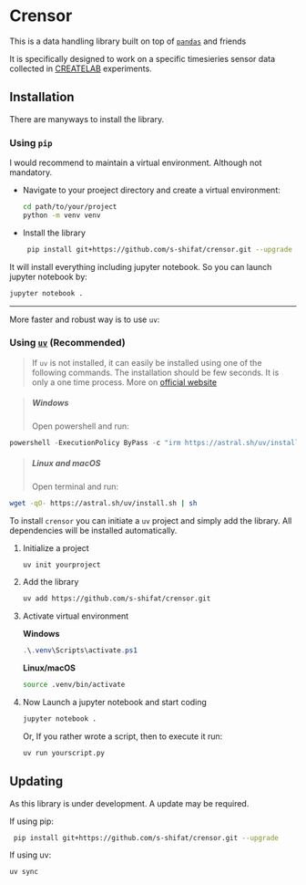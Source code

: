 # Crensor


This is a data handling library built on top of [`pandas`](https://pandas.pydata.org/) and friends

It is specifically designed to work on a specific timesieries sensor data collected in [CREATELAB](https://sites.google.com/d/1GwwjRK1G4GCpFvB04ilbo9HEXWuIQQly/p/1E5hh4221vxXGa8FiUDTapCxAzJilCPJv/edit?pli=1) experiments.


## Installation

There are manyways to install the library.

### Using `pip`
I would recommend to maintain a virtual environment. Although not mandatory.

* Navigate to your proeject directory and create a virtual environment:

    ```bash
    cd path/to/your/project
    python -m venv venv
    ```

* Install the library

    ```bash
     pip install git+https://github.com/s-shifat/crensor.git --upgrade
    ```

It will install everything including jupyter notebook. So you can launch jupyter notebook by:

```bash
jupyter notebook .
```

---

More faster and robust way is to use `uv`:


### Using [`uv`](https://docs.astral.sh/uv/) (**Recommended**)


>If `uv` is not installed, it can easily be installed using one of the following commands.
The installation should be few seconds. It is only a one time process. More on [official website](https://docs.astral.sh/uv/getting-started/installation/#__tabbed_1_1)

>##### Windows
>Open powershell and run:

```powershell
powershell -ExecutionPolicy ByPass -c "irm https://astral.sh/uv/install.ps1 | iex"
```

>##### Linux and macOS
>Open terminal and run:

```bash
wget -qO- https://astral.sh/uv/install.sh | sh
```

To install `crensor` you can initiate a `uv` project and simply add the library.
All dependencies will be installed automatically.

1. Initialize a project

    ```bash
    uv init yourproject
    ```

2. Add the library

    ```bash
    uv add https://github.com/s-shifat/crensor.git
    ```
2. Activate virtual environment

    **Windows**
    ```powershell
   .\.venv\Scripts\activate.ps1 
    ```

    **Linux/macOS**
    ```bash
   source .venv/bin/activate
    ```

1. Now Launch a jupyter notebook and start coding
    ```bash
   jupyter notebook .
    ```

     Or, If you rather wrote a script, then to execute it run:
    ```bash
   uv run yourscript.py 
    ```



## Updating

As this library is under development. A update may be required.

If using pip:

```bash
 pip install git+https://github.com/s-shifat/crensor.git --upgrade
```


If using uv:
```bash
uv sync
```







